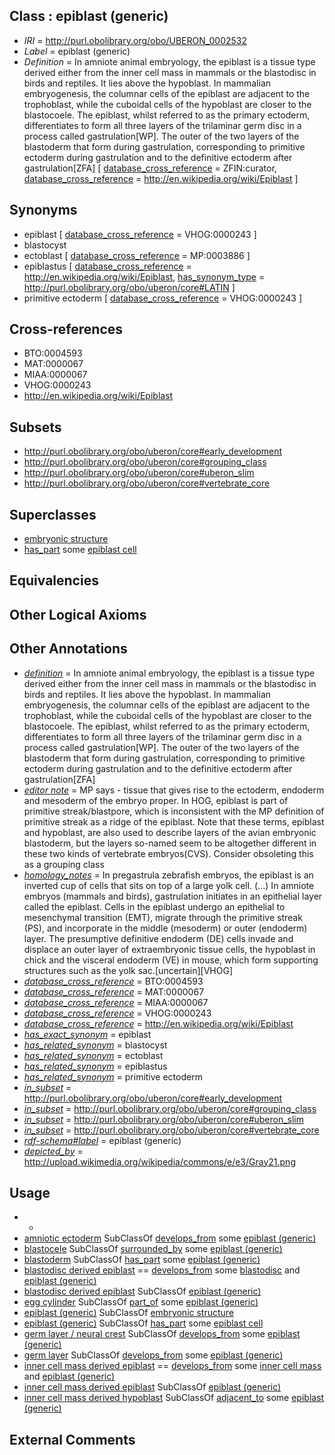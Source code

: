 
## Class : epiblast (generic)

 * *IRI* = http://purl.obolibrary.org/obo/UBERON_0002532
 * *Label* = epiblast (generic)
 * *Definition* = In amniote animal embryology, the epiblast is a tissue type derived either from the inner cell mass in mammals or the blastodisc in birds and reptiles. It lies above the hypoblast. In mammalian embryogenesis, the columnar cells of the epiblast are adjacent to the trophoblast, while the cuboidal cells of the hypoblast are closer to the blastocoele. The epiblast, whilst referred to as the primary ectoderm, differentiates to form all three layers of the trilaminar germ disc in a process called gastrulation[WP]. The outer of the two layers of the blastoderm that form during gastrulation, corresponding to primitive ectoderm during gastrulation and to the definitive ectoderm after gastrulation[ZFA] [ [database_cross_reference](../../ef/oboInOwl#hasDbXref.md) = ZFIN:curator, [database_cross_reference](../../ef/oboInOwl#hasDbXref.md) = http://en.wikipedia.org/wiki/Epiblast ]

## Synonyms

 * epiblast [ [database_cross_reference](../../ef/oboInOwl#hasDbXref.md) = VHOG:0000243 ]
 * blastocyst
 * ectoblast [ [database_cross_reference](../../ef/oboInOwl#hasDbXref.md) = MP:0003886 ]
 * epiblastus [ [database_cross_reference](../../ef/oboInOwl#hasDbXref.md) = http://en.wikipedia.org/wiki/Epiblast, [has_synonym_type](../../pe/oboInOwl#hasSynonymType.md) = http://purl.obolibrary.org/obo/uberon/core#LATIN ]
 * primitive ectoderm [ [database_cross_reference](../../ef/oboInOwl#hasDbXref.md) = VHOG:0000243 ]

## Cross-references

 * BTO:0004593
 * MAT:0000067
 * MIAA:0000067
 * VHOG:0000243
 * http://en.wikipedia.org/wiki/Epiblast

## Subsets

 * http://purl.obolibrary.org/obo/uberon/core#early_development
 * http://purl.obolibrary.org/obo/uberon/core#grouping_class
 * http://purl.obolibrary.org/obo/uberon/core#uberon_slim
 * http://purl.obolibrary.org/obo/uberon/core#vertebrate_core

## Superclasses

 * [embryonic structure](../../UBERON/50/UBERON_0002050.md)
 * [has_part](../../BFO/51/BFO_0000051.md) some [epiblast cell](../../CL/52/CL_0000352.md)

## Equivalencies


## Other Logical Axioms


## Other Annotations

 * *[definition](../../IAO/15/IAO_0000115.md)* = In amniote animal embryology, the epiblast is a tissue type derived either from the inner cell mass in mammals or the blastodisc in birds and reptiles. It lies above the hypoblast. In mammalian embryogenesis, the columnar cells of the epiblast are adjacent to the trophoblast, while the cuboidal cells of the hypoblast are closer to the blastocoele. The epiblast, whilst referred to as the primary ectoderm, differentiates to form all three layers of the trilaminar germ disc in a process called gastrulation[WP]. The outer of the two layers of the blastoderm that form during gastrulation, corresponding to primitive ectoderm during gastrulation and to the definitive ectoderm after gastrulation[ZFA]
 * *[editor note](../../IAO/16/IAO_0000116.md)* = MP says - tissue that gives rise to the ectoderm, endoderm and mesoderm of the embryo proper. In HOG, epiblast is part of primitive streak/blastpore, which is inconsistent with the MP definition of primitive streak as a ridge of the epiblast. Note that these terms, epiblast and hypoblast, are also used to describe layers of the avian embryonic blastoderm, but the layers so-named seem to be altogether different in these two kinds of vertebrate embryos(CVS). Consider obsoleting this as a grouping class
 * *[homology_notes](../../UBPROP/03/UBPROP_0000003.md)* = In pregastrula zebrafish embryos, the epiblast is an inverted cup of cells that sits on top of a large yolk cell. (...) In amniote embryos (mammals and birds), gastrulation initiates in an epithelial layer called the epiblast. Cells in the epiblast undergo an epithelial to mesenchymal transition (EMT), migrate through the primitive streak (PS), and incorporate in the middle (mesoderm) or outer (endoderm) layer. The presumptive definitive endoderm (DE) cells invade and displace an outer layer of extraembryonic tissue cells, the hypoblast in chick and the visceral endoderm (VE) in mouse, which form supporting structures such as the yolk sac.[uncertain][VHOG]
 * *[database_cross_reference](../../ef/oboInOwl#hasDbXref.md)* = BTO:0004593
 * *[database_cross_reference](../../ef/oboInOwl#hasDbXref.md)* = MAT:0000067
 * *[database_cross_reference](../../ef/oboInOwl#hasDbXref.md)* = MIAA:0000067
 * *[database_cross_reference](../../ef/oboInOwl#hasDbXref.md)* = VHOG:0000243
 * *[database_cross_reference](../../ef/oboInOwl#hasDbXref.md)* = http://en.wikipedia.org/wiki/Epiblast
 * *[has_exact_synonym](../../ym/oboInOwl#hasExactSynonym.md)* = epiblast
 * *[has_related_synonym](../../ym/oboInOwl#hasRelatedSynonym.md)* = blastocyst
 * *[has_related_synonym](../../ym/oboInOwl#hasRelatedSynonym.md)* = ectoblast
 * *[has_related_synonym](../../ym/oboInOwl#hasRelatedSynonym.md)* = epiblastus
 * *[has_related_synonym](../../ym/oboInOwl#hasRelatedSynonym.md)* = primitive ectoderm
 * *[in_subset](../../et/oboInOwl#inSubset.md)* = http://purl.obolibrary.org/obo/uberon/core#early_development
 * *[in_subset](../../et/oboInOwl#inSubset.md)* = http://purl.obolibrary.org/obo/uberon/core#grouping_class
 * *[in_subset](../../et/oboInOwl#inSubset.md)* = http://purl.obolibrary.org/obo/uberon/core#uberon_slim
 * *[in_subset](../../et/oboInOwl#inSubset.md)* = http://purl.obolibrary.org/obo/uberon/core#vertebrate_core
 * *[rdf-schema#label](../../el/rdf-schema#label.md)* = epiblast (generic)
 * *[depicted_by](../../depicted/by/depicted_by.md)* = http://upload.wikimedia.org/wikipedia/commons/e/e3/Gray21.png

## Usage

 * -
 * [amniotic ectoderm](../../UBERON/54/UBERON_0003254.md) SubClassOf [develops_from](../../RO/02/RO_0002202.md) some [epiblast (generic)](../../UBERON/32/UBERON_0002532.md)
 * [blastocele](../../UBERON/90/UBERON_0000090.md) SubClassOf [surrounded_by](../../RO/19/RO_0002219.md) some [epiblast (generic)](../../UBERON/32/UBERON_0002532.md)
 * [blastoderm](../../UBERON/50/UBERON_0004750.md) SubClassOf [has_part](../../BFO/51/BFO_0000051.md) some [epiblast (generic)](../../UBERON/32/UBERON_0002532.md)
 * [blastodisc derived epiblast](../../UBERON/81/UBERON_0008781.md) == [develops_from](../../RO/02/RO_0002202.md) some [blastodisc](../../UBERON/49/UBERON_0004749.md) and [epiblast (generic)](../../UBERON/32/UBERON_0002532.md)
 * [blastodisc derived epiblast](../../UBERON/81/UBERON_0008781.md) SubClassOf [epiblast (generic)](../../UBERON/32/UBERON_0002532.md)
 * [egg cylinder](../../UBERON/13/UBERON_0004013.md) SubClassOf [part_of](../../BFO/50/BFO_0000050.md) some [epiblast (generic)](../../UBERON/32/UBERON_0002532.md)
 * [epiblast (generic)](../../UBERON/32/UBERON_0002532.md) SubClassOf [embryonic structure](../../UBERON/50/UBERON_0002050.md)
 * [epiblast (generic)](../../UBERON/32/UBERON_0002532.md) SubClassOf [has_part](../../BFO/51/BFO_0000051.md) some [epiblast cell](../../CL/52/CL_0000352.md)
 * [germ layer / neural crest](../../UBERON/16/UBERON_0010316.md) SubClassOf [develops_from](../../RO/02/RO_0002202.md) some [epiblast (generic)](../../UBERON/32/UBERON_0002532.md)
 * [germ layer](../../UBERON/23/UBERON_0000923.md) SubClassOf [develops_from](../../RO/02/RO_0002202.md) some [epiblast (generic)](../../UBERON/32/UBERON_0002532.md)
 * [inner cell mass derived epiblast](../../UBERON/80/UBERON_0008780.md) == [develops_from](../../RO/02/RO_0002202.md) some [inner cell mass](../../UBERON/87/UBERON_0000087.md) and [epiblast (generic)](../../UBERON/32/UBERON_0002532.md)
 * [inner cell mass derived epiblast](../../UBERON/80/UBERON_0008780.md) SubClassOf [epiblast (generic)](../../UBERON/32/UBERON_0002532.md)
 * [inner cell mass derived hypoblast](../../UBERON/76/UBERON_0008776.md) SubClassOf [adjacent_to](../../RO/20/RO_0002220.md) some [epiblast (generic)](../../UBERON/32/UBERON_0002532.md)

## External Comments

